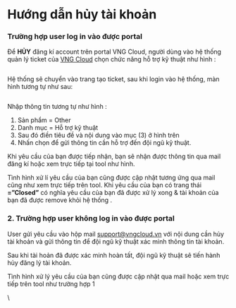 # Hướng dẫn hủy tài khoản

### &#x20; **Trường hợp user log in vào được portal** <a href="#huongdanhuytaikhoan-1.truonghopuserloginvaoduocportal" id="huongdanhuytaikhoan-1.truonghopuserloginvaoduocportal"></a>

Để **HỦY** đăng kí account trên portal VNG Cloud, người dùng vào hệ thống quản lý ticket của [VNG Cloud](https://helpdesk.vngcloud.vn/) chọn chức năng hỗ trợ kỹ thuật như hình :

<figure><img src="https://docs.vngcloud.vn/download/thumbnails/22938103/image2020-10-26_15-30-28.png?version=1&#x26;modificationDate=1603701028000&#x26;api=v2" alt=""><figcaption></figcaption></figure>

Hệ thống sẽ chuyển vào trang tạo ticket, sau khi login vào hệ thống, màn hình tương tự như sau:

<figure><img src="https://docs.vngcloud.vn/download/attachments/22938103/image2020-10-26_15-30-45.png?version=1&#x26;modificationDate=1603701045000&#x26;api=v2" alt=""><figcaption></figcaption></figure>

Nhập thông tin tương tự như hình :

1. Sản phẩm = Other
2. Danh mục = Hỗ trợ kỹ thuật
3. Sau đó điền tiêu đề và nội dung vào mục (3) ở hình trên
4. Nhấn chọn để gửi thông tin cần hỗ trợ đến đội ngũ kỹ thuật.

Khi yêu cầu của bạn được tiếp nhận, bạn sẽ nhận được thông tin qua mail đăng kí hoặc xem trực tiếp tại tool như hình.

Tình hình xử lí yêu cầu của bạn cũng được cập nhật tương ứng qua mail cũng như xem trực tiếp trên tool. Khi yêu cầu của bạn có trang thái **=”Closed”** có nghĩa yêu cầu của bạn đã được xử lý xong & tài khoản của bạn đã được remove khỏi hệ thống .

### **2.      Trường hợp user không log in vào được portal** <a href="#huongdanhuytaikhoan-2.truonghopuserkhongloginvaoduocportal" id="huongdanhuytaikhoan-2.truonghopuserkhongloginvaoduocportal"></a>

User gửi yêu cầu vào hộp mail [support@vngcloud.vn](mailto:support@vngcloud.vn) với nội dung cần hủy tài khoản và gửi thông tin để đội ngũ kỹ thuật xác minh thông tin tài khoản.

Sau khi tài hoản đã được xác minh hoàn tất, đội ngũ kỹ thuật sẽ tiến hành hủy đăng lý tài khoản.

Tình hình xử lý yêu cầu của bạn cũng được cập nhật qua mail hoặc xem trực tiếp trên tool như trường hợp 1

\
